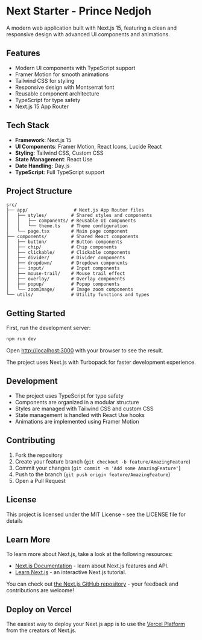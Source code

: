# Next Starter - Prince Nedjoh

A modern web application built with Next.js 15, featuring a clean and responsive design with advanced UI components and animations.

## Features

- Modern UI components with TypeScript support
- Framer Motion for smooth animations
- Tailwind CSS for styling
- Responsive design with Montserrat font
- Reusable component architecture
- TypeScript for type safety
- Next.js 15 App Router

## Tech Stack

- **Framework**: Next.js 15
- **UI Components**: Framer Motion, React Icons, Lucide React
- **Styling**: Tailwind CSS, Custom CSS
- **State Management**: React Use
- **Date Handling**: Day.js
- **TypeScript**: Full TypeScript support

## Project Structure

```
src/
├── app/                 # Next.js App Router files
│   ├── styles/         # Shared styles and components
│   │   ├── components/ # Reusable UI components
│   │   └── theme.ts    # Theme configuration
│   └── page.tsx        # Main page component
├── components/         # Shared React components
│   ├── button/         # Button components
│   ├── chip/           # Chip components
│   ├── clickable/      # Clickable components
│   ├── divider/        # Divider components
│   ├── dropdown/       # Dropdown components
│   ├── input/          # Input components
│   ├── mouse-trail/    # Mouse trail effect
│   ├── overlay/        # Overlay components
│   ├── popup/          # Popup components
│   └── zoomImage/      # Image zoom components
└── utils/              # Utility functions and types
```

## Getting Started

First, run the development server:

```bash
npm run dev
```

Open [http://localhost:3000](http://localhost:3000) with your browser to see the result.

The project uses Next.js with Turbopack for faster development experience.

## Development

- The project uses TypeScript for type safety
- Components are organized in a modular structure
- Styles are managed with Tailwind CSS and custom CSS
- State management is handled with React Use hooks
- Animations are implemented using Framer Motion

## Contributing

1. Fork the repository
2. Create your feature branch (`git checkout -b feature/AmazingFeature`)
3. Commit your changes (`git commit -m 'Add some AmazingFeature'`)
4. Push to the branch (`git push origin feature/AmazingFeature`)
5. Open a Pull Request

## License

This project is licensed under the MIT License - see the LICENSE file for details

## Learn More

To learn more about Next.js, take a look at the following resources:

- [Next.js Documentation](https://nextjs.org/docs) - learn about Next.js features and API.
- [Learn Next.js](https://nextjs.org/learn) - an interactive Next.js tutorial.

You can check out [the Next.js GitHub repository](https://github.com/vercel/next.js) - your feedback and contributions are welcome!

## Deploy on Vercel

The easiest way to deploy your Next.js app is to use the [Vercel Platform](https://vercel.com/new?utm_medium=default-template&filter=next.js&utm_source=create-next-app&utm_campaign=create-next-app-readme) from the creators of Next.js.
